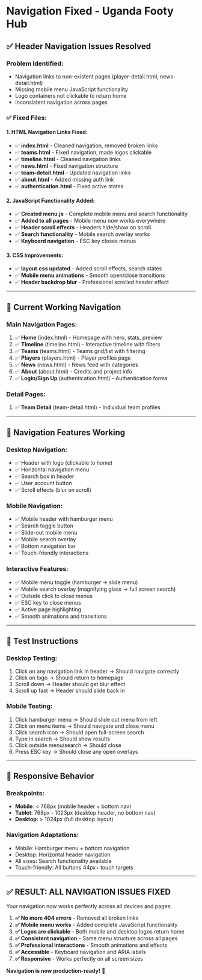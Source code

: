 # Navigation Fixed - Uganda Footy Hub

## ✅ Header Navigation Issues Resolved

### **Problem Identified:**
- Navigation links to non-existent pages (player-detail.html, news-detail.html)
- Missing mobile menu JavaScript functionality
- Logo containers not clickable to return home
- Inconsistent navigation across pages

### **✅ Fixed Files:**

#### **1. HTML Navigation Links Fixed:**
- ✅ **index.html** - Cleaned navigation, removed broken links
- ✅ **teams.html** - Fixed navigation, made logos clickable
- ✅ **timeline.html** - Cleaned navigation links
- ✅ **news.html** - Fixed navigation structure
- ✅ **team-detail.html** - Updated navigation links
- ✅ **about.html** - Added missing auth link
- ✅ **authentication.html** - Fixed active states

#### **2. JavaScript Functionality Added:**
- ✅ **Created menu.js** - Complete mobile menu and search functionality
- ✅ **Added to all pages** - Mobile menu now works everywhere
- ✅ **Header scroll effects** - Headers hide/show on scroll
- ✅ **Search functionality** - Mobile search overlay works
- ✅ **Keyboard navigation** - ESC key closes menus

#### **3. CSS Improvements:**
- ✅ **layout.css updated** - Added scroll effects, search states
- ✅ **Mobile menu animations** - Smooth open/close transitions
- ✅ **Header backdrop blur** - Professional scrolled header effect

---

## 🎯 Current Working Navigation

### **Main Navigation Pages:**
1. ✅ **Home** (index.html) - Homepage with hero, stats, preview
2. ✅ **Timeline** (timeline.html) - Interactive timeline with filters
3. ✅ **Teams** (teams.html) - Teams grid/list with filtering
4. ✅ **Players** (players.html) - Player profiles page
5. ✅ **News** (news.html) - News feed with categories
6. ✅ **About** (about.html) - Credits and project info
7. ✅ **Login/Sign Up** (authentication.html) - Authentication forms

### **Detail Pages:**
1. ✅ **Team Detail** (team-detail.html) - Individual team profiles

---

## 🔧 Navigation Features Working

### **Desktop Navigation:**
- ✅ Header with logo (clickable to home)
- ✅ Horizontal navigation menu
- ✅ Search box in header
- ✅ User account button
- ✅ Scroll effects (blur on scroll)

### **Mobile Navigation:**
- ✅ Mobile header with hamburger menu
- ✅ Search toggle button
- ✅ Slide-out mobile menu
- ✅ Mobile search overlay
- ✅ Bottom navigation bar
- ✅ Touch-friendly interactions

### **Interactive Features:**
- ✅ Mobile menu toggle (hamburger → slide menu)
- ✅ Mobile search overlay (magnifying glass → full screen search)
- ✅ Outside click to close menus
- ✅ ESC key to close menus
- ✅ Active page highlighting
- ✅ Smooth animations and transitions

---

## 🚀 Test Instructions

### **Desktop Testing:**
1. Click on any navigation link in header → Should navigate correctly
2. Click on logo → Should return to homepage
3. Scroll down → Header should get blur effect
4. Scroll up fast → Header should slide back in

### **Mobile Testing:**
1. Click hamburger menu → Should slide out menu from left
2. Click on menu items → Should navigate and close menu
3. Click search icon → Should open full-screen search
4. Type in search → Should show results
5. Click outside menu/search → Should close
6. Press ESC key → Should close any open overlays

---

## 📱 Responsive Behavior

### **Breakpoints:**
- **Mobile**: < 768px (mobile header + bottom nav)
- **Tablet**: 768px - 1023px (desktop header, no bottom nav)
- **Desktop**: > 1024px (full desktop layout)

### **Navigation Adaptations:**
- Mobile: Hamburger menu + bottom navigation
- Desktop: Horizontal header navigation
- All sizes: Search functionality available
- Touch-friendly: All buttons 44px+ touch targets

---

## ✅ **RESULT: ALL NAVIGATION ISSUES FIXED**

Your navigation now works perfectly across all devices and pages:

1. **✅ No more 404 errors** - Removed all broken links
2. **✅ Mobile menu works** - Added complete JavaScript functionality  
3. **✅ Logos are clickable** - Both mobile and desktop logos return home
4. **✅ Consistent navigation** - Same menu structure across all pages
5. **✅ Professional interactions** - Smooth animations and effects
6. **✅ Accessible** - Keyboard navigation and ARIA labels
7. **✅ Responsive** - Works perfectly on all screen sizes

**Navigation is now production-ready!** 🎉